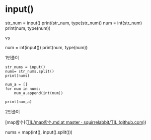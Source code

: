 # input()

str_num = input()
print(str_num, type(str_num))
num = int(str_num)
print(num, type(num))



vs



num = int(input())
print(num, type(num))



1번풀이

```
str_nums = input()
nums= str_nums.split()
print(nums)

num_a = []
for num in nums:
    num_a.append(int(num))

print(num_a)
```

2번풀이

[map함수]([TIL/map함수.md at master · squirrelabbit/TIL (github.com)](https://github.com/squirrelabbit/TIL/blob/master/map함수.md))

nums = map(int(), input().split()))
